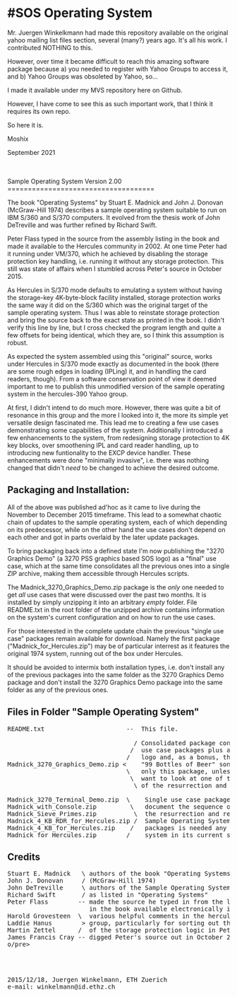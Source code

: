 
#SOS Operating System
=====================

Mr. Juergen Winkelkmann had made this repository available on the original yahoo mailing list files section, several (many?) years ago. It's all his work. I contributed NOTHING to this. 

However, over time it became difficult to reach this amazing software package because a) you needed to register with Yahoo Groups to access it, and b) Yahoo Groups was obsoleted by Yahoo, so...

I made it available under my MVS repository here on Github. 

However, I have come to see this as such important work, that I think it requires its own repo. 

So here it is. 

Moshix

September 2021

<br>
<br>
Sample Operating System Version 2.00
====================================

The book "Operating Systems" by Stuart E. Madnick and John J. Donovan
(McGraw-Hill 1974) describes a sample operating system suitable to run on
IBM S/360 and S/370 computers. It evolved from the thesis work of John
DeTreville and was further refined by Richard Swift.

Peter Flass typed in the source from the assembly listing in the book and
made it available to the Hercules community in 2002. At one time Peter had
it running under VM/370, which he achieved by disabling the storage protection
key handling, i.e. running it without any storage protection. This still was
state of affairs when I stumbled across Peter's source in October 2015.

As Hercules in S/370 mode defaults to emulating a system without having the
storage-key 4K-byte-block facility installed, storage protection works the
same way it did on the S/360 which was the original target of the sample
operating system. Thus I was able to reinstate storage protection and bring
the source back to the exact state as printed in the book. I didn't verify this
line by line, but I cross checked the program length and quite a few offsets
for being identical, which they are, so I think this assumption is robust.

As expected the system assembled using this "original" source, works under
Hercules in S/370 mode exactly as documented in the book (there are some rough
edges in loading (IPLing) it, and in handling the card readers, though). From
a software conservation point of view it deemed important to me to publish this
unmodified version of the sample operating system in the hercules-390 Yahoo
group.

At first, I didn't intend to do much more. However, there was quite a bit of
resonance in this group and the more I looked into it, the more its simple yet
versatile design fascinated me. This lead me to creating a few use cases
demonstrating some capabilities of the system. Additionally I introduced a few
enhancements to the system, from redesigning storage protection to 4K key
blocks, over smoothening IPL and card reader handling, up to introducing
new funtionality to the EXCP device handler. These enhancements were done
"minimally invasive", i.e. there was nothing changed that didn't _need_ to be
changed to achieve the desired outcome.


Packaging and Installation:
---------------------------

All of the above was published ad'hoc as it came to live during the November to
December 2015 timeframe. This lead to a somewhat chaotic chain of updates to the
sample operating system, each of which depending on its predecessor, while on
the other hand the use cases don't depend on each other and got in parts
overlaid by the later update packages.

To bring packaging back into a defined state I'm now publishing the "3270
Graphics Demo" (a 3270 PSS graphics based SOS logo) as a "final" use case, which
at the same time consolidates all the previous ones into a single ZIP archive,
making them accessible through Hercules scripts.

The Madnick_3270_Graphics_Demo.zip package is the _only_ one needed to get
_all_ use cases that were discussed over the past two months. It is installed by
simply unzipping it into an arbitrary _empty_ folder. File README.txt in the
root folder of the unzipped archive contains information on the system's current
configuration and on how to run the use cases.

For those interested in the complete update chain the previous "single use case"
packages remain available for download. Namely the first package
("Madnick_for_Hercules.zip") may be of particular interrest as it features the
original 1974 system, running out of the box under Hercules.

It should be avoided to intermix both installation types, i.e. don't install
any of the previous packages into the same folder as the 3270 Graphics Demo
package and don't install the 3270 Graphics Demo package into the same folder
as any of the previous ones.


Files in Folder "Sample Operating System"
-----------------------------------------
<pre>
README.txt                      --  This file.

                                  / Consolidated package containing all single
                                 /  use case packages plus a 3270 graphics SOS
                                /   logo and, as a bonus, three variants of the
Madnick_3270_Graphics_Demo.zip <    "99 Bottles of Beer" song lyrics. Install
                                \   only this package, unless you particularly
                                 \  want to look at one of the previous states
                                  \ of the resurrection and refurbishment work.

Madnick_3270_Terminal_Demo.zip  \    Single use case packages retained to
Madnick_with_Console.zip         \   document the sequence of steps taken during
Madnick_Sieve_Primes.zip          \  the resurrection and refurbishment of the
Madnick_4_KB_RDR_for_Hercules.zip /  Sample Operating System. None of these
Madnick_4_KB_for_Hercules.zip    /   packages is needed any more to install the
Madnick_for_Hercules.zip        /    system in its current state.
</pre>

Credits
-------
<pre>
Stuart E. Madnick   \ authors of the book "Operating Systems"
John J. Donovan     / (McGraw-Hill 1974)
John DeTreville     \ authors of the Sample Operating System
Richard Swift       / as listed in "Operating Systems"
Peter Flass        -- made the source he typed in from the listing printed
                      in the book available electronically in 2002
Harold Grovesteen  \  various helpful comments in the hercules-390 Yahoo
Laddie Hanus        > group, particularly for sorting out the state of affairs
Martin Zettel      /  of the storage protection logic in Peter's upload
James Francis Cray -- digged Peter's source out in October 2015
o/pre>
<br><br>

2015/12/18, Juergen Winkelmann, ETH Zuerich
e-mail: winkelmann@id.ethz.ch
